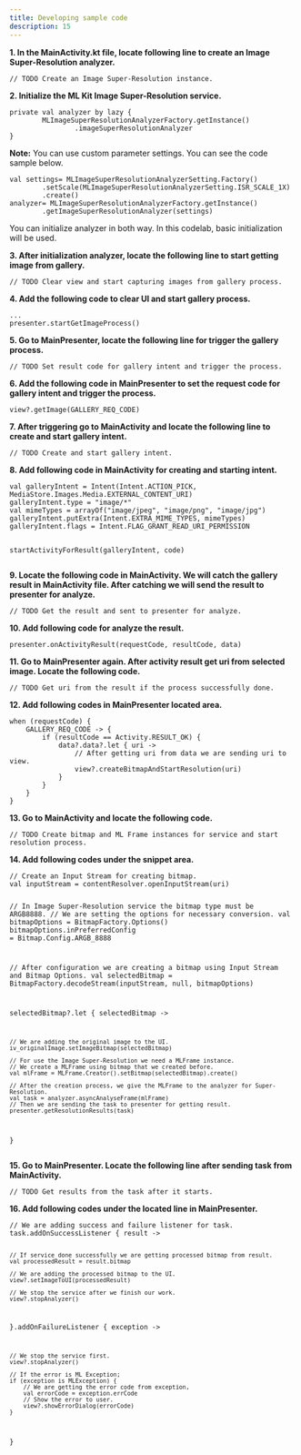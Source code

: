 ```yaml
---
title: Developing sample code
description: 15
---
```


&#9;

<p><strong>1. In the MainActivity.kt file, locate following line to create an Image Super-Resolution analyzer.</strong></p>
<pre><div id="copy-button6" class="copy-btn" title="Copy" onclick="copyCode(this.id)"></div><code>// TODO Create an Image Super-Resolution instance.</code></pre>

<p><strong>2. Initialize the ML Kit Image Super-Resolution service.</strong></p>
<pre><div id="copy-button7" class="copy-btn" title="Copy" onclick="copyCode(this.id)"></div><code>private val analyzer by lazy {
&#9;MLImageSuperResolutionAnalyzerFactory.getInstance()
&#9;&#9;.imageSuperResolutionAnalyzer
}</code></pre>

<aside class="special">
  <p><strong>Note:</strong> You can use custom parameter settings. You can see the code sample below.</p>
<pre><div id="copy-button8" class="copy-btn" title="Copy" onclick="copyCode(this.id)"></div><code>val settings= MLImageSuperResolutionAnalyzerSetting.Factory()
&#9;.setScale(MLImageSuperResolutionAnalyzerSetting.ISR_SCALE_1X)
&#9;.create()
analyzer= MLImageSuperResolutionAnalyzerFactory.getInstance()
&#9;.getImageSuperResolutionAnalyzer(settings)</code></pre>
  <p>You can initialize analyzer in both way. In this codelab, basic initialization will be used.</p>
</aside>

<p><strong>3. After initialization analyzer, locate the following line to start getting image from gallery.</strong></p>
<pre><div id="copy-button9" class="copy-btn" title="Copy" onclick="copyCode(this.id)"></div><code>// TODO Clear view and start capturing images from gallery process.</code></pre>

<p><strong>4. Add the following code to clear UI and start gallery process.</strong></p>
<pre><div id="copy-button10" class="copy-btn" title="Copy" onclick="copyCode(this.id)"></div><code>...
presenter.startGetImageProcess()</code></pre>

<p><strong>5. Go to MainPresenter, locate the following line for trigger the gallery process.</strong></p>
<pre><div id="copy-button11" class="copy-btn" title="Copy" onclick="copyCode(this.id)"></div><code>// TODO Set result code for gallery intent and trigger the process.</code></pre>

<p><strong>6. Add the following code in MainPresenter to set the request code for gallery intent and trigger the process.</strong></p>
<pre><div id="copy-button12" class="copy-btn" title="Copy" onclick="copyCode(this.id)"></div><code>view?.getImage(GALLERY_REQ_CODE)</code></pre>

<p><strong>7. After triggering go to MainActivity and locate the following line to create and start gallery intent.</strong></p>
<pre><div id="copy-button13" class="copy-btn" title="Copy" onclick="copyCode(this.id)"></div><code>// TODO Create and start gallery intent.</code></pre>

<p><strong>8. Add following code in MainActivity for creating and starting intent.</strong></p>
<pre><div id="copy-button14" class="copy-btn" title="Copy" onclick="copyCode(this.id)"></div><code>val galleryIntent = Intent(Intent.ACTION_PICK, MediaStore.Images.Media.EXTERNAL_CONTENT_URI)
galleryIntent.type = "image/*"
val mimeTypes = arrayOf("image/jpeg", "image/png", "image/jpg")
galleryIntent.putExtra(Intent.EXTRA_MIME_TYPES, mimeTypes)
galleryIntent.flags = Intent.FLAG_GRANT_READ_URI_PERMISSION

startActivityForResult(galleryIntent, code)</code></pre>

<p><strong>9. Locate the following code in MainActivity. We will catch the gallery result in MainActivity file. After catching we will send the result to presenter for analyze.</strong></p>
<pre><div id="copy-button15" class="copy-btn" title="Copy" onclick="copyCode(this.id)"></div><code>// TODO Get the result and sent to presenter for analyze.</code></pre>

<p><strong>10. Add following code for analyze the result.</strong></p>
<pre><div id="copy-button16" class="copy-btn" title="Copy" onclick="copyCode(this.id)"></div><code>presenter.onActivityResult(requestCode, resultCode, data)</code></pre>

<p><strong>11. Go to MainPresenter again. After activity result get uri from selected image. Locate the following code.</strong></p>
<pre><div id="copy-button17" class="copy-btn" title="Copy" onclick="copyCode(this.id)"></div><code>// TODO Get uri from the result if the process successfully done.</code></pre>

<p><strong>12. Add following codes in MainPresenter located area.</strong></p>
<pre><div id="copy-button18" class="copy-btn" title="Copy" onclick="copyCode(this.id)"></div><code>when (requestCode) {
    GALLERY_REQ_CODE -> {
        if (resultCode == Activity.RESULT_OK) {
            data?.data?.let { uri ->
                // After getting uri from data we are sending uri to view.
                view?.createBitmapAndStartResolution(uri)
            }
        }
    }
}</code></pre>

<p><strong>13. Go to MainActivity and locate the following code.</strong></p>
<pre><div id="copy-button19" class="copy-btn" title="Copy" onclick="copyCode(this.id)"></div><code>// TODO Create bitmap and ML Frame instances for service and start resolution process.</code></pre>

<p><strong>14. Add following codes under the snippet area.</strong></p>
<pre><div id="copy-button20" class="copy-btn" title="Copy" onclick="copyCode(this.id)"></div><code>// Create an Input Stream for creating bitmap.
val inputStream = contentResolver.openInputStream(uri)

// In Image Super-Resolution service the bitmap type must be ARGB8888.
// We are setting the options for necessary conversion.
val bitmapOptions = BitmapFactory.Options()
bitmapOptions.inPreferredConfig = Bitmap.Config.ARGB_8888

// After configuration we are creating a bitmap using Input Stream and Bitmap Options.
val selectedBitmap = BitmapFactory.decodeStream(inputStream, null, bitmapOptions)

selectedBitmap?.let { selectedBitmap ->

    // We are adding the original image to the UI.
    iv_originalImage.setImageBitmap(selectedBitmap)

    // For use the Image Super-Resolution we need a MLFrame instance.
    // We create a MLFrame using bitmap that we created before.
    val mlFrame = MLFrame.Creator().setBitmap(selectedBitmap).create()

    // After the creation process, we give the MLFrame to the analyzer for Super-Resolution.
    val task = analyzer.asyncAnalyseFrame(mlFrame)
    // Then we are sending the task to presenter for getting result.
    presenter.getResolutionResults(task)
}</code></pre>

<p><strong>15. Go to MainPresenter. Locate the following line after sending task from MainActivity.</strong></p>
<pre><div id="copy-button21" class="copy-btn" title="Copy" onclick="copyCode(this.id)"></div><code>// TODO Get results from the task after it starts.</code></pre>

<p><strong>16.  Add following codes under the located line in MainPresenter.</strong></p>
<pre><div id="copy-button22" class="copy-btn" title="Copy" onclick="copyCode(this.id)"></div><code>// We are adding success and failure listener for task.
task.addOnSuccessListener { result ->

    // If service done successfully we are getting processed bitmap from result.
    val processedResult = result.bitmap

    // We are adding the processed bitmap to the UI.
    view?.setImageToUI(processedResult)

    // We stop the service after we finish our work.
    view?.stopAnalyzer()

}.addOnFailureListener { exception ->

    // We stop the service first.
    view?.stopAnalyzer()

    // If the error is ML Exception;
    if (exception is MLException) {
        // We are getting the error code from exception,
        val errorCode = exception.errCode
        // Show the error to user.
        view?.showErrorDialog(errorCode)
    }
}</code></pre>








